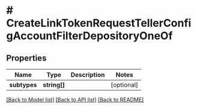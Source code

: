 # # CreateLinkTokenRequestTellerConfigAccountFilterDepositoryOneOf

## Properties

Name | Type | Description | Notes
------------ | ------------- | ------------- | -------------
**subtypes** | **string[]** |  | [optional]

[[Back to Model list]](../../README.md#models) [[Back to API list]](../../README.md#endpoints) [[Back to README]](../../README.md)
